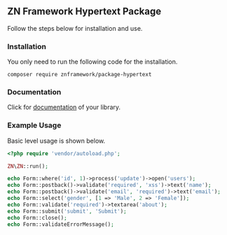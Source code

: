 <h2>ZN Framework Hypertext Package</h2>
<p>
Follow the steps below for installation and use.
</p>

<h3>Installation</h3>
<p>
You only need to run the following code for the installation.
</p>

```
composer require znframework/package-hypertext
```

<h3>Documentation</h3>
<p>
Click for <a href="https://docs.znframework.com/gorunum-nesneleri/form-kutuphanesi">documentation</a> of your library.
</p>

<h3>Example Usage</h3>
<p>
Basic level usage is shown below.
</p>

```php
<?php require 'vendor/autoload.php';

ZN\ZN::run();

echo Form::where('id', 1)->process('update')->open('users');
echo Form::postback()->validate('required', 'xss')->text('name');
echo Form::postback()->validate('email', 'required')->text('email');
echo Form::select('gender', [1 => 'Male', 2 => 'Female']);
echo Form::validate('required')->textarea('about');
echo Form::submit('submit', 'Submit');
echo Form::close();
echo Form::validateErrorMessage();
```
